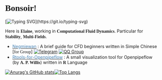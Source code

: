 # <font face="Ballet"><b>Bonsoir! </b></font>

[![Typing SVG](https://readme-typing-svg.demolab.com?font=Georgia&pause=1000&color=6058E4BD&width=435&lines=M%C3%A1s+all%C3%A1+de+tus+ijos+ard%C3%ADan+los+crep%C3%BAsculos.;Hojas+secas+de+oto%C3%B1o+giraban+en+tu+alma.)](https://git.io/typing-svg)
<!-- left a line blanc to polish-->

Here is <font face="Ballet"><b>Elaine</b></font>, working in <font face="DM Serif Text"><b>Computational Fluid Dynamics</b></font>.
Particular for <font face="Noto Serif SC"><b>Stability</b></font>, <font face="Noto Serif SC"><b>Multi-Fields</b></font>.

<!--my repos-->
- <a href="https://github.com/Elainex0930/Negmiewan"><font color="#4682B4">Negmiewan</font></a> : A brief guide for CFD beginners written in Simple Chinese [<font face="Noto Serif SC">for Group</font>] [![Telegram](https://img.shields.io/badge/Telegram_Group-008080?style=flat&logo=telegram&logoColor=e6e6fa)](https://t.me/Negmiewan_QAs) [![QQ Group](https://img.shields.io/badge/QQ_Group-1e90ff?style=flat&logo=qq&logoColor=e6e6fa)](https://qun.qq.com/universal-share/share?ac=1&authKey=W5p70T5WOdkRXguxRNRoRTmjt6VQ2LDK/pyzrpQM%2B1XsjDeSme9WFXfOG7uerhgj&busi_data=eyJncm91cENvZGUiOiI5NzcxODcyNDkiLCJ0b2tlbiI6IlNHVUZXTFVGVVN6eTBQZlNPeTVWV2dZMFJYNnp5dnU4REJHVThxYjJYazdnWUlXdXNCTFFZN00vVlY4Rnc5Y2wiLCJ1aW4iOiIxMjk5MTE2OTgzIn0=&data=Z7fq1dk8Z_NSx18JggymJgxggBxyvGlaD1G6maUszYqC9iQ1_Gc-Uj8ghx-2UrteGNwu9_IMM-QFSNeRghwl7ouTlyDkwFK1-_Lyqdmbrv0&svctype=5&tempid=h5_group_info) 
- <a href="https://github.com/Elainex0930/Rtools-for-Openpipeflow"><font color="#4682B4">Rtools-for-Openpipeflow</font></a> : A small visualization tool for Openpipeflow (by <font face="Ballet"><b>A. P. Willis</b></font>) written in <font face="Noto Serif SC"><b>R</b></font> Language

[![Anurag's GitHub stats](https://github-readme-stats.vercel.app/api?username=Elainex0930&show_icons=true&hide=contribs&count_private=true&bg_color=DEG,C0C0C0,DCDCDC,F5F5F5,D3D3D3,C0C0C0&title_color=000080&text_color=4682B4&icon_color=000080)](https://github.com/Elainex0930)[![Top Langs](https://github-readme-stats.vercel.app/api/top-langs/?username=Elainex0930)](https://github.com/Elainex0930)

<!--
**Elainex0930/Elainex0930** is a ✨ _special_ ✨ repository because its `README.md` (this file) appears on your GitHub profile.

Here are some ideas to get you started:

- 🔭 I’m currently working on ...
- 🌱 I’m currently learning ...
- 👯 I’m looking to collaborate on ...
- 🤔 I’m looking for help with ...
- 💬 Ask me about ...
- 📫 How to reach me: ...
- 😄 Pronouns: ...
- ⚡ Fun fact: ...
-->
